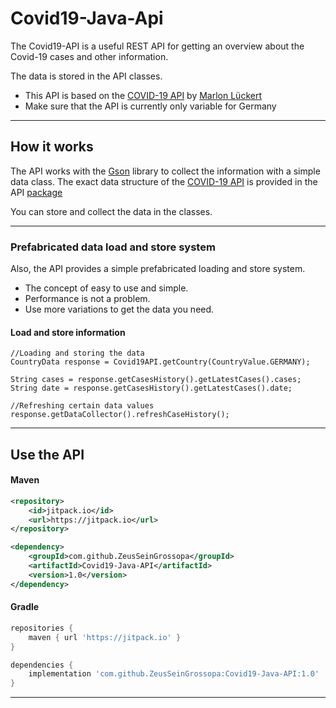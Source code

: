 # Covid19-Java-Api

The Covid19-API is a useful REST API for getting an overview about the Covid-19 cases and other information.

The data is stored in the API classes.

- This API is based on the [COVID-19 API](https://corona-zahlen.org)
  by [Marlon Lückert](https://github.com/marlon360/rki-covid-api)
- Make sure that the API is currently only variable for Germany

---

## How it works

The API works with the [Gson](https://github.com/google/gson) library to collect the information with a simple data
class. The exact data structure of the [COVID-19 API](https://corona-zahlen.org) is provided in the
API [package](https://github.com/ZeusSeinGrossopa/Covid19-Java-API/tree/master/src/main/java/de/zeus/covid19/api)

You can store and collect the data in the classes.

---

### Prefabricated data load and store system

Also, the API provides a simple prefabricated loading and store system.

- The concept of easy to use and simple.
- Performance is not a problem.
- Use more variations to get the data you need.

#### Load and store information

```
//Loading and storing the data 
CountryData response = Covid19API.getCountry(CountryValue.GERMANY);

String cases = response.getCasesHistory().getLatestCases().cases; 
String date = response.getCasesHistory().getLatestCases().date;

//Refreshing certain data values
response.getDataCollector().refreshCaseHistory();
```

---

## Use the API

#### Maven

```xml
<repository>
    <id>jitpack.io</id>
    <url>https://jitpack.io</url>
</repository>

<dependency>
    <groupId>com.github.ZeusSeinGrossopa</groupId>
    <artifactId>Covid19-Java-API</artifactId>
    <version>1.0</version>
</dependency>
```

#### Gradle

```gradle
repositories {
    maven { url 'https://jitpack.io' }
}

dependencies {
    implementation 'com.github.ZeusSeinGrossopa:Covid19-Java-API:1.0'
}
```

---
